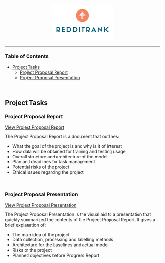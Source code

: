 <p align="center">
   <img width="200" src="Logo/LogoFull.png">
</p>
<hr> 

### Table of Contents

* [Project Tasks](#tasks "Jump to Project Tasks")
    * [Project Proposal Report](#proposal_report "Jump to Project Proposal")
    * [Project Proposal Presentation](#proposal_presentation)


<br />

<a name='tasks'></a>
## Project Tasks

<a name='proposal_report'></a>
### Project Proposal Report
[View Project Proposal Report](ProjectProposal/RedditRank-ProposalReport.pdf "View Project Proposal Report")

The Project Proposal Report is a document that outlines:
* What the goal of the project is and why is it of interest
* How data will be obtained for training and testing usage
* Overall structure and architecture of the model
* Plan and deadlines for task management
* Potential risks of the project
* Ethical issues regarding the project

<br />

<a name='proposal_presentation'></a>
### Project Proposal Presentation
[View Project Proposal Presentation](ProjectProposal/RedditRank-ProposalPresentation.pptx "View Project Proposal Presentation")

The Project Proposal Presentation is the visual aid to a presentation that quickly summarized the contents of the Project Proposal Report. It gives a brief explanation of:
* The main idea of the project
* Data collection, processing and labelling methods
* Architecture for the baselines and actual model
* Risks of the project
* Planned objectives before Progress Report
